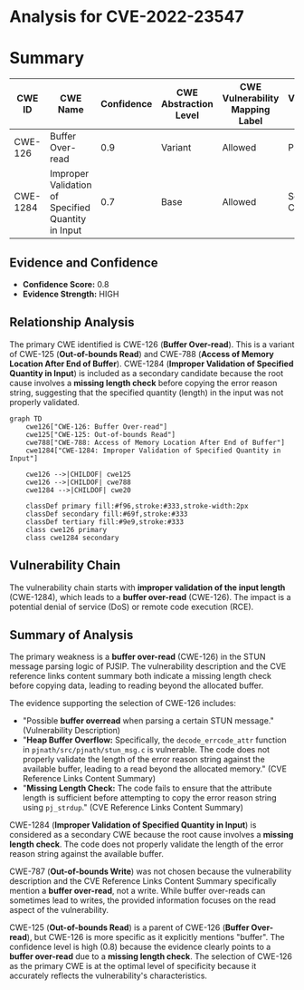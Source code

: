 # Analysis for CVE-2022-23547

# Summary
| CWE ID | CWE Name | Confidence | CWE Abstraction Level | CWE Vulnerability Mapping Label | CWE-Vulnerability Mapping Notes |
|---|---|---|---|---|---|
| CWE-126 | Buffer Over-read | 0.9 | Variant | Allowed | Primary CWE |
| CWE-1284 | Improper Validation of Specified Quantity in Input | 0.7 | Base | Allowed | Secondary Candidate |

## Evidence and Confidence

*   **Confidence Score:** 0.8
*   **Evidence Strength:** HIGH

## Relationship Analysis
The primary CWE identified is CWE-126 (**Buffer Over-read**). This is a variant of CWE-125 (**Out-of-bounds Read**) and CWE-788 (**Access of Memory Location After End of Buffer**). CWE-1284 (**Improper Validation of Specified Quantity in Input**) is included as a secondary candidate because the root cause involves a **missing length check** before copying the error reason string, suggesting that the specified quantity (length) in the input was not properly validated.

```mermaid
graph TD
    cwe126["CWE-126: Buffer Over-read"]
    cwe125["CWE-125: Out-of-bounds Read"]
    cwe788["CWE-788: Access of Memory Location After End of Buffer"]
    cwe1284["CWE-1284: Improper Validation of Specified Quantity in Input"]
    
    cwe126 -->|CHILDOF| cwe125
    cwe126 -->|CHILDOF| cwe788
    cwe1284 -->|CHILDOF| cwe20
    
    classDef primary fill:#f96,stroke:#333,stroke-width:2px
    classDef secondary fill:#69f,stroke:#333
    classDef tertiary fill:#9e9,stroke:#333
    class cwe126 primary
    class cwe1284 secondary
```

## Vulnerability Chain
The vulnerability chain starts with **improper validation of the input length** (CWE-1284), which leads to a **buffer over-read** (CWE-126). The impact is a potential denial of service (DoS) or remote code execution (RCE).

## Summary of Analysis
The primary weakness is a **buffer over-read** (CWE-126) in the STUN message parsing logic of PJSIP. The vulnerability description and the CVE reference links content summary both indicate a missing length check before copying data, leading to reading beyond the allocated buffer.

The evidence supporting the selection of CWE-126 includes:
- "Possible **buffer overread** when parsing a certain STUN message." (Vulnerability Description)
- "**Heap Buffer Overflow:** Specifically, the `decode_errcode_attr` function in `pjnath/src/pjnath/stun_msg.c` is vulnerable. The code does not properly validate the length of the error reason string against the available buffer, leading to a read beyond the allocated memory." (CVE Reference Links Content Summary)
- "**Missing Length Check:** The code fails to ensure that the attribute length is sufficient before attempting to copy the error reason string using `pj_strdup`." (CVE Reference Links Content Summary)

CWE-1284 (**Improper Validation of Specified Quantity in Input**) is considered as a secondary CWE because the root cause involves a **missing length check**. The code does not properly validate the length of the error reason string against the available buffer.

CWE-787 (**Out-of-bounds Write**) was not chosen because the vulnerability description and the CVE Reference Links Content Summary specifically mention a **buffer over-read**, not a write. While buffer over-reads can sometimes lead to writes, the provided information focuses on the read aspect of the vulnerability.

CWE-125 (**Out-of-bounds Read**) is a parent of CWE-126 (**Buffer Over-read**), but CWE-126 is more specific as it explicitly mentions "buffer".
The confidence level is high (0.8) because the evidence clearly points to a **buffer over-read** due to a **missing length check**. The selection of CWE-126 as the primary CWE is at the optimal level of specificity because it accurately reflects the vulnerability's characteristics.